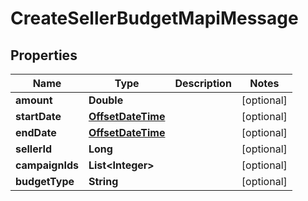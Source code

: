 
# CreateSellerBudgetMapiMessage

## Properties
Name | Type | Description | Notes
------------ | ------------- | ------------- | -------------
**amount** | **Double** |  |  [optional]
**startDate** | [**OffsetDateTime**](OffsetDateTime.md) |  |  [optional]
**endDate** | [**OffsetDateTime**](OffsetDateTime.md) |  |  [optional]
**sellerId** | **Long** |  |  [optional]
**campaignIds** | **List&lt;Integer&gt;** |  |  [optional]
**budgetType** | **String** |  |  [optional]



